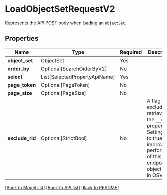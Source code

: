 # LoadObjectSetRequestV2

Represents the API POST body when loading an `ObjectSet`.

## Properties
| Name | Type | Required | Description |
| ------------ | ------------- | ------------- | ------------- |
**object_set** | ObjectSet | Yes |  |
**order_by** | Optional[SearchOrderByV2] | No |  |
**select** | List[SelectedPropertyApiName] | Yes |  |
**page_token** | Optional[PageToken] | No |  |
**page_size** | Optional[PageSize] | No |  |
**exclude_rid** | Optional[StrictBool] | No | A flag to exclude the retrieval of the `__rid` property. Setting this to true may improve performance of this endpoint for object types in OSV2.  |


[[Back to Model list]](../../../README.md#models-v2-link) [[Back to API list]](../../../README.md#apis-v2-link) [[Back to README]](../../../README.md)
